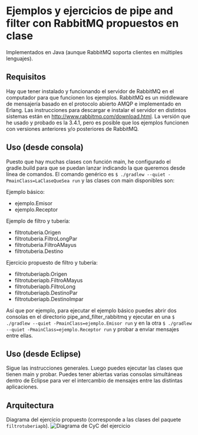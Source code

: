 # Ejemplos y ejercicios de pipe and filter con RabbitMQ propuestos en clase
Implementados en Java (aunque RabbitMQ soporta clientes en múltiples lenguajes).

## Requisitos
Hay que tener instalado y funcionando el servidor de RabbitMQ en el computador para que funcionen los ejemplos. RabbitMQ es un middleware de mensajería basado en el protocolo abierto AMQP e implementado en Erlang. Las instrucciones para descargar e instalar el servidor en distintos sistemas están en <http://www.rabbitmq.com/download.html>. La versión que he usado y probado es la 3.4.1, pero es posible que los ejemplos funcionen con versiones anteriores y/o posteriores de RabbitMQ.

## Uso (desde consola)
Puesto que hay muchas clases con función main, he configurado el gradle.build para que se puedan lanzar indicando la que queremos desde línea de comandos. El comando genérico es `$ ./gradlew --quiet -PmainClass=LaClaseQueSea run` y las clases con main disponibles son:

Ejemplo básico:

- ejemplo.Emisor
- ejemplo.Receptor

Ejemplo de filtro y tubería:

- filtrotuberia.Origen
- filtrotuberia.FiltroLongPar
- filtrotuberia.FiltroAMayus
- filtrotuberia.Destino

Ejercicio propuesto de filtro y tubería:
- filtrotuberiapb.Origen
- filtrotuberiapb.FiltroAMayus
- filtrotuberiapb.FiltroLong
- filtrotuberiapb.DestinoPar
- filtrotuberiapb.DestinoImpar

Así que por ejemplo, para ejecutar el ejemplo básico puedes abrir dos consolas en el directorio pipe_and_filter_rabbitmq y ejecutar en una `$ ./gradlew --quiet -PmainClass=ejemplo.Emisor run` y en la otra `$ ./gradlew --quiet -PmainClass=ejemplo.Receptor run` y probar a enviar mensajes entre ellas.

## Uso (desde Eclipse)
Sigue las instrucciones generales. Luego puedes ejecutar las clases que tienen main y probar. Puedes tener abiertas varias consolas simultáneas dentro de Eclipse para ver el intercambio de mensajes entre las distintas aplicaciones.

## Arquitectura
Diagrama del ejercicio propuesto (corresponde a las clases del paquete `filtrotuberiapb`).
![Diagrama de CyC del ejercicio](https://rbejar.github.io/images/arqs_pipefilterrabbitmq_ejer1.png)
